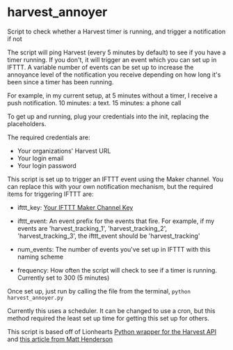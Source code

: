 # harvest_annoyer
Script to check whether a Harvest timer is running, and trigger a notification if not

The script will ping Harvest (every 5 minutes by default) to see if you have a timer running. If you don't, it will trigger an event which you can set up in IFTTT. A variable number of events can be set up to increase the annoyance level of the notification you receive depending on how long it's been since a timer has been running.

For example, in my current setup, at 5 minutes without a timer, I receive a push notification. 10 minutes: a text. 15 minutes: a phone call

To get up and running, plug your credentials into the init, replacing the placeholders.

The required credentials are:
* Your organizations' Harvest URL
* Your login email
* Your login password

This script is set up to trigger an IFTTT event using the Maker channel. You can replace this with your own notification mechanism, but the required items for triggering IFTTT are:
* ifttt_key: [Your IFTTT Maker Channel Key](https://ifttt.com/maker)
* ifttt_event: An event prefix for the events that fire. For example, if my events are 'harvest_tracking_1', 'harvest_tracking_2', 'harvest_tracking_3', the ifttt_event should be 'harvest_tracking'
* num_events: The number of events you've set up in IFTTT with this naming scheme

* frequency: How often the script will check to see if a timer is running. Currently set to 300 (5 minutes)

Once set up, just run by calling the file from the terminal, `python harvest_annoyer.py`

Currently this uses a scheduler. It can be changed to use a cron, but this method required the least set up time for getting this set up for others.

This script is based off of Lionhearts [Python wrapper for the Harvest API](https://github.com/lionheart/python-harvest) and [this article from Matt Henderson](http://dafacto.com/2012/how-to-never-forget-to-enable-your-time-tracking-timer/)